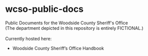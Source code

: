 # wcso-public-docs
Public Documents for the Woodside County Sheriff's Office<br />
(The department depicted in this repository is entirely FICTIONAL.)<br />
<br />
Currently hosted here:
- Woodside County Sheriff’s Office Handbook
